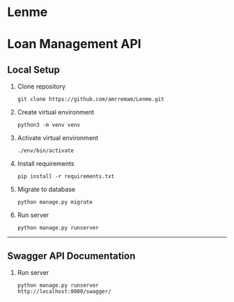 # Lenme

# Loan Management API

## Local Setup
1. Clone repository 
    ```
    git clone https://github.com/amrremam/Lenme.git
    
    ```
2. Create virtual environment
    ```
    python3 -m venv venv
    ```
3. Activate virtual environment
    ```
    ./env/bin/activate
    ```
4. Install requirements
    ```
    pip install -r requirements.txt
    ```
5. Migrate to database
    ```
    python manage.py migrate
    ```
6. Run server
    ```
    python manage.py runserver
    ```
---

## Swagger API Documentation
1.  Run server
    ```
    python manage.py runserver
    http://localhost:8000/swagger/
    ```
